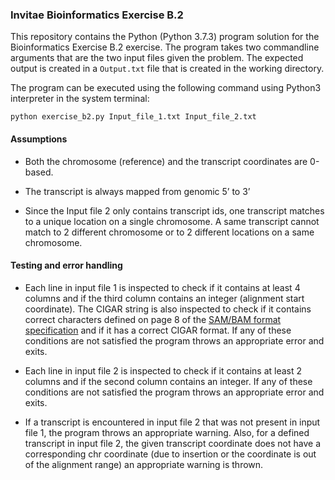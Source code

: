 ### Invitae Bioinformatics Exercise B.2

 This repository contains the Python (Python 3.7.3) program solution for the Bioinformatics Exercise B.2 exercise. The 
 program takes two commandline arguments that are the two input files given the problem. The expected output is created
 in a `Output.txt` file that is created in the working directory.
 
 The program can be executed using the following command using Python3 interpreter in the system terminal:
```
python exercise_b2.py Input_file_1.txt Input_file_2.txt
```

#### Assumptions
* Both the chromosome (reference) and the transcript coordinates are 0-based.

* The transcript is always mapped from genomic 5’ to 3’

* Since the Input file 2 only contains transcript ids, one transcript matches to a unique 
location on a single chromosome. A same transcript cannot match to 2 different chromosome 
or to 2 different locations on a same chromosome.

#### Testing and error handling
* Each line in input file 1 is inspected to check if it contains at least 4 columns and if the 
third column contains an integer (alignment start coordinate). The CIGAR string is also inspected to 
check if it contains correct characters defined on page 8 of the 
[SAM/BAM format specification](https://samtools.github.io/hts-specs/SAMv1.pdf) and if it has a 
correct CIGAR format. If any of these conditions are not satisfied the program throws an 
appropriate error and exits.

* Each line in input file 2 is inspected to check if it contains at least 2 columns and if the 
second column contains an integer. If any of these conditions are not satisfied the program 
throws an appropriate error and exits.

* If a transcript is encountered in input file 2 that was not present in input file 1, the 
program throws an appropriate warning. Also, for a defined transcript in input file 2, the
given transcript coordinate does not have a corresponding chr coordinate (due to insertion or the
coordinate is out of the alignment range) an appropriate warning is thrown.
   
  
